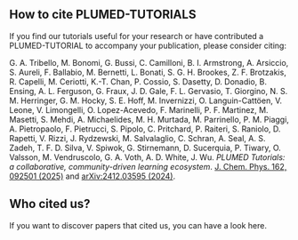 How to cite PLUMED-TUTORIALS
-----------------------------
If you find our tutorials useful for your research or have contributed a PLUMED-TUTORIAL to accompany your publication, please consider citing:

G. A. Tribello, M. Bonomi, G. Bussi, C. Camilloni, B. I. Armstrong, A. Arsiccio, S. Aureli, F. Ballabio, M. Bernetti, L. Bonati, S. G. H. Brookes, Z. F. Brotzakis, R. Capelli, M. Ceriotti, K.-T. Chan, P. Cossio, S. Dasetty, D. Donadio, B. Ensing, A. L. Ferguson, G. Fraux, J. D. Gale, F. L. Gervasio, T. Giorgino, N. S. M. Herringer, G. M. Hocky, S. E. Hoff, M. Invernizzi, O. Languin-Cattöen, V. Leone, V. Limongelli, O. Lopez-Acevedo, F. Marinelli, P. F. Martinez, M. Masetti, S. Mehdi, A. Michaelides, M. H. Murtada, M. Parrinello, P. M. Piaggi, A. Pietropaolo, F. Pietrucci, S. Pipolo, C. Pritchard, P. Raiteri, S. Raniolo, D. Rapetti, V. Rizzi, J. Rydzewski, M. Salvalaglio, C. Schran, A. Seal, A. S. Zadeh, T. F. D. Silva, V. Spiwok, G. Stirnemann, D. Sucerquia, P. Tiwary, O. Valsson, M. Vendruscolo, G. A. Voth, A. D. White, J. Wu. 
_PLUMED Tutorials: a collaborative, community-driven learning ecosystem_. [J. Chem. Phys. 162, 092501 (2025)](https://doi.org/10.1063/5.0251501) and [arXiv:2412.03595 (2024)](https://arxiv.org/abs/2412.03595).

Who cited us?
-----------------------------
If you want to discover papers that cited us, you can have a look here.
